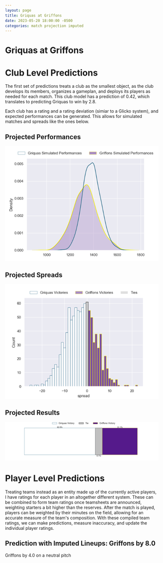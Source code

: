 ```yaml
---  
layout: page  
title: Griquas at Griffons  
date: 2023-05-20 18:00:00 -0500  
categories: match projection imputed  
---
```

# Griquas at Griffons

# Club Level Predictions


The first set of predictions treats a club as the smallest object, as the club develops its members, organizes a gameplan, and deploys its players as needed for each match. This club model has a prediction of 0.42, which translates to predicting Griquas to win by 2.8.

Each club has a rating and a rating deviation (simiar to a Glicko system), and expected performances can be generated. This allows for simulated matches and spreads like the ones below.
## Projected Performances


![Projected Performances](plots/performances_2023-05-20-Griffons-Griquas.png)
## Projected Spreads


![Projected Spreads](plots/spreads_2023-05-20-Griffons-Griquas.png)
## Projected Results


![Projected Results](plots/resultbar_2023-05-20-Griffons-Griquas.png)
# Player Level Predictions


Treating teams instead as an entity made up of the currently active players, I have ratings for each player in an altogether different system. These can be combined to form team ratings once teamsheets are announced, weighting starters a bit higher than the reserves. After the match is played, players can be weighted by their minutes on the field, allowing for an accurate measure of the team's composition. With these compiled team ratings, we can make predictions, measure inaccuracy, and update the individual player ratings.
## Prediction with Imputed Lineups: Griffons by 8.0


Griffons by 4.0 on a neutral pitch

